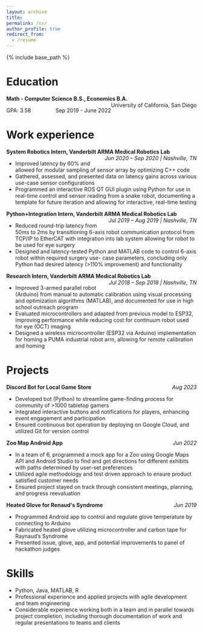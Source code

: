 ```yaml
---
layout: archive
title:
permalink: /cv/
author_profile: true
redirect_from:
  - /resume
---
```


{% include base_path %}

Education
======
**Math - Computer Science B.S.,  Economics B.A.**  <span style="float: right;"> University of California, San Diego</span>

GPA: 3.58 <span style="float: right;"> Sep 2019 - June 2022</span>

Work experience
======
**System Robotics Intern, Vanderbilt ARMA Medical Robotics Lab**
<span style="float: right;"> *Jun 2020 – Sep 2020 | Nashville, TN*</span>
* Improved latency by 60% and allowed for modular sampling of sensor array by optimizing C++ code
* Gathered, assessed, and presented data on latency gains across various use-case sensor configurations
* Programmed an interactive ROS QT GUI plugin using Python for use in real-time control and sensor reading from a snake robot, documenting a template for future iteration and allowing for interactive, real-time testing

**Python+Integration Intern, Vanderbilt ARMA Medical Robotics Lab**
<span style="float: right;">*Jul 2019 – Aug 2019 | Nashville, TN*</span>
* Reduced round-trip latency from 50ms to 2ms by transitioning 6-axis robot communication protocol from TCP/IP to EtherCAT with integration into lab system allowing for robot to be used for eye surgery
* Designed and latency-tested Python and MATLAB code to control 6-axis robot within required surgery use- case parameters, concluding only Python had desired latency (>110% improvement) and functionality

**Research Intern, Vanderbilt ARMA Medical Robotics Lab**
<span style="float: right;">*Jul 2018 – Sep 2018 | Nashville, TN*</span>
* Improved 3-armed parallel robot (Arduino) from manual to automatic calibration using visual processing and optimization algorithms (MATLAB), and documented for use in high school outreach program
* Evaluated microcontrollers and adapted from previous model to ESP32, improving performance while reducing cost for continuum robot used for eye (OCT) imaging
* Designed a wireless microcontroller (ESP32 via Arduino) implementation for homing a PUMA industrial robot arm, allowing for remote calibration and homing
  
Projects
======
**Discord Bot for Local Game Store** <span style="float: right;">*Aug 2023*</span>
* Developed bot (Python) to streamline game-finding process for community of >1000 tabletop gamers
* Integrated interactive buttons and notifications for players, enhancing event engagement and participation
* Ensured continuous bot operation by deploying on Google Cloud, and utilized Git for version control

**Zoo Map Android App** <span style="float: right;">*Jun 2022*</span>
* In a team of 6, programmed a mock app for a Zoo using Google Maps API and Android Studio to find and get directions for different exhibits with paths determined by user-set preferences
* Utilized agile methodology and test driven approach to ensure product satisfied customer needs
* Ensured project stayed on track through consistent meetings, planning, and progress reevaluation

**Heated Glove for Renaud's Syndrome** <span style="float: right;">*Jun 2019*</span>
* Programmed Android app to control and regulate glove temperature by connecting to Arduino
* Fabricated heated glove utilizing microcontroller and carbon tape for Raynaud’s Syndrome
* Presented issue, glove, app, and potential improvements to panel of hackathon judges

Skills
======
* Python, Java, MATLAB, R
* Professional experience and applied projects with agile development and team engineering
* Considerable experience working both in a team and in parallel towards project completion, including thorough documentation of work and regular presentations to teams and clients